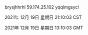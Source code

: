 brysjhhrhl 59.174.25.102 yqqlmgsycl

2021年 12月 19日 星期日 21:10:03 CST

2021年 12月 19日 星期日 13:10:03 GMT
